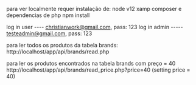 

para ver localmente requer instalação de:
 node v12
 xamp
 composer e dependencias de php
 npm install

log in user ----  christianwork@gmail.com, pass: 123
log in admin ----- testeadmin@gmail.com, pass: 123


para ler todos os produtos da tabela brands:
http://localhost/app/api/brands/read.php


para ler os produtos encontrados na tabela brands com preço = 40
http://localhost/app/api/brands/read_price.php?price=40 (setting price = 40)